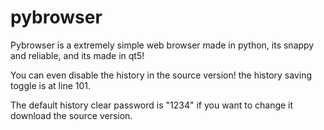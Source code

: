 # pybrowser
Pybrowser is a extremely simple web browser made in python, its snappy and reliable, and its made in qt5!

You can even disable the history in the source version! the history saving toggle is at line 101.

The default history clear password is "1234" if you want to change it download the source version.
